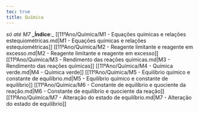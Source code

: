 ```yaml
---
toc: true
title: Química
---
```

*só até M7*
**_Índice**:_
[[11ºAno/Química/M1 - Equações químicas e relações estequiométricas.md|M1 - Equações químicas e relações estequiométricas]]
[[11ºAno/Química/M2 - Reagente limitante e reagente em excesso.md|M2 - Reagente limitante e reagente em excesso]]
[[11ºAno/Química/M3 - Rendimento das reações químicas.md|M3 - Rendimento das reações químicas]]
[[11ºAno/Química/M4 - Química verde.md|M4 - Química verde]]
[[11ºAno/Química/M5 - Equilíbrio químico e constante de equilíbrio.md|M5 - Equilíbrio químico e constante de equilíbrio]]
[[11ºAno/Química/M6 - Constante de equilíbrio e quociente da reação.md|M6 - Constante de equilíbrio e quociente da reação]]
[[11ºAno/Química/M7 - Alteração do estado de equilíbrio.md|M7 - Alteração do estado de equilíbrio]]
